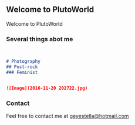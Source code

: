 ## Welcome to PlutoWorld

Welcome to PlutoWorld

### Several things abot me



```markdown


# Photography
## Post-rock
### Feminist


![Image](2016-11-20 202722.jpg)
```


### Contact

Feel free to contact me at geyestella@hotmail.com
